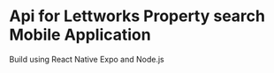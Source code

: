 # Api for Lettworks Property search Mobile Application 

Build using React Native Expo and Node.js

